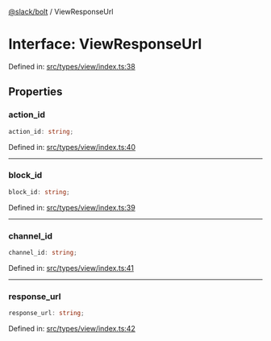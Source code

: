 [@slack/bolt](../index.md) / ViewResponseUrl

# Interface: ViewResponseUrl

Defined in: [src/types/view/index.ts:38](https://github.com/slackapi/bolt-js/blob/main/src/types/view/index.ts#L38)

## Properties

### action\_id

```ts
action_id: string;
```

Defined in: [src/types/view/index.ts:40](https://github.com/slackapi/bolt-js/blob/main/src/types/view/index.ts#L40)

***

### block\_id

```ts
block_id: string;
```

Defined in: [src/types/view/index.ts:39](https://github.com/slackapi/bolt-js/blob/main/src/types/view/index.ts#L39)

***

### channel\_id

```ts
channel_id: string;
```

Defined in: [src/types/view/index.ts:41](https://github.com/slackapi/bolt-js/blob/main/src/types/view/index.ts#L41)

***

### response\_url

```ts
response_url: string;
```

Defined in: [src/types/view/index.ts:42](https://github.com/slackapi/bolt-js/blob/main/src/types/view/index.ts#L42)
